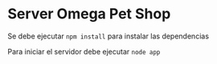 # Server Omega Pet Shop

Se debe ejecutar ```npm install``` para instalar las dependencias

Para iniciar el servidor debe ejecutar ```node app```